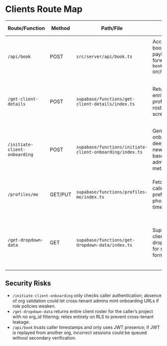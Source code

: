 # Clients Route Map

| Route/Function | Method | Path/File | Purpose | Auth Required | Headers (Auth/apikey) | Handler | Notes |
| --- | --- | --- | --- | --- | --- | --- | --- |
| `/api/book` | POST | `src/server/api/book.ts` | Accepts booking payloads and forwards to `bookSession` orchestration. | Requires Supabase session token; rejects missing/empty `Authorization`. | `Authorization: Bearer <JWT>`, optional `Idempotency-Key`. | `bookHandler` | OPTIONS handled for CORS; trusts downstream RLS for org scoping and surfaces raw error messages on failure.【F:src/server/api/book.ts†L10-L86】 |
| `/get-client-details` | POST | `supabase/functions/get-client-details/index.ts` | Returns enriched client profile for roster/detail screens. | Protected via `createProtectedRoute`; enforces role/org checks through `user_has_role_for_org`. | `Authorization: Bearer <JWT>`, `apikey: <anon>`. | `handleGetClientDetails` via Deno serve export. | Distinguishes therapist/admin/client roles and blocks archived records for non-admins; logs audit events via `logApiAccess`.【F:supabase/functions/get-client-details/index.ts†L1-L132】 |
| `/initiate-client-onboarding` | POST | `supabase/functions/initiate-client-onboarding/index.ts` | Generates onboarding deep link for new clients based on admin-supplied metadata. | Requires authenticated Supabase session (`getUserOrThrow`). | `Authorization: Bearer <JWT>`, `apikey: <anon>`. | Inline `Deno.serve` handler. | Constructs redirect URL with query params and emits 400 on validation failure; no org re-check beyond caller’s session.【F:supabase/functions/initiate-client-onboarding/index.ts†L1-L84】 |
| `/profiles/me` | GET/PUT | `supabase/functions/profiles-me/index.ts` | Fetches/updates caller profile preferences, phone, timezone. | Guarded by `createProtectedRoute`; requires authenticated user. | `Authorization: Bearer <JWT>`, `apikey: <anon>`. | Default export from `createProtectedRoute`. | GET returns sanitized profile; PUT validates allowed keys plus phone/timezone regex; writes via anon Supabase client.【F:supabase/functions/profiles-me/index.ts†L1-L120】 |
| `/get-dropdown-data` | GET | `supabase/functions/get-dropdown-data/index.ts` | Supplies client/therapist dropdown data for scheduling forms. | Calls `getUserOrThrow`; no extra role filter. | `Authorization: Bearer <JWT>`, `apikey: <anon>`. | Inline `Deno.serve` handler. | Supports query params for dataset selection; fetches active clients/therapists with `deleted_at` filter but omits explicit org scoping.【F:supabase/functions/get-dropdown-data/index.ts†L1-L70】 |

## Security Risks
- `/initiate-client-onboarding` only checks caller authentication; absence of org validation could let cross-tenant admins mint onboarding URLs if role policies weaken.
- `/get-dropdown-data` returns entire client roster for the caller’s project with no org_id filtering; relies entirely on RLS to prevent cross-tenant leakage.
- `/api/book` trusts caller timestamps and only uses JWT presence; if JWT is replayed from another org, incorrect sessions could be queued without secondary verification.
